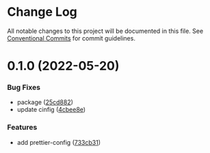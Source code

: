 # Change Log

All notable changes to this project will be documented in this file.
See [Conventional Commits](https://conventionalcommits.org) for commit guidelines.

# 0.1.0 (2022-05-20)


### Bug Fixes

* package ([25cd882](https://github.com/lginsane/lg/commit/25cd8825ad169fac7534431db0880bc821a0cd99))
* update cinfig ([4cbee8e](https://github.com/lginsane/lg/commit/4cbee8e9a46307df5d6e747c3e918e4c00bc27b8))


### Features

* add prettier-config ([733cb31](https://github.com/lginsane/lg/commit/733cb31f833f9c2ba0506186deca939810b2d9c4))
